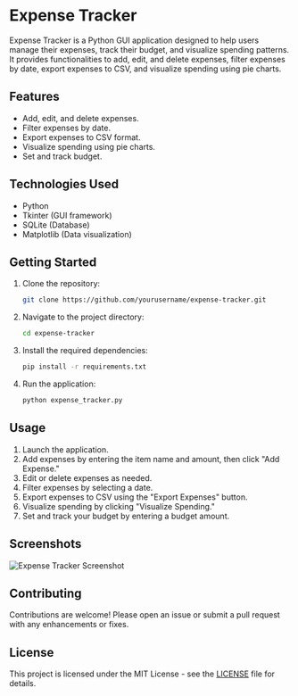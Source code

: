 # Expense Tracker

Expense Tracker is a Python GUI application designed to help users manage their expenses, track their budget, and visualize spending patterns. It provides functionalities to add, edit, and delete expenses, filter expenses by date, export expenses to CSV, and visualize spending using pie charts.

## Features

- Add, edit, and delete expenses.
- Filter expenses by date.
- Export expenses to CSV format.
- Visualize spending using pie charts.
- Set and track budget.

## Technologies Used

- Python
- Tkinter (GUI framework)
- SQLite (Database)
- Matplotlib (Data visualization)

## Getting Started

1. Clone the repository:

   ```bash
   git clone https://github.com/yourusername/expense-tracker.git
   ```

2. Navigate to the project directory:

   ```bash
   cd expense-tracker
   ```

3. Install the required dependencies:

   ```bash
   pip install -r requirements.txt
   ```

4. Run the application:

   ```bash
   python expense_tracker.py
   ```

## Usage

1. Launch the application.
2. Add expenses by entering the item name and amount, then click "Add Expense."
3. Edit or delete expenses as needed.
4. Filter expenses by selecting a date.
5. Export expenses to CSV using the "Export Expenses" button.
6. Visualize spending by clicking "Visualize Spending."
7. Set and track your budget by entering a budget amount.

## Screenshots

![Expense Tracker Screenshot](screenshots/expense_tracker_screenshot.png)

## Contributing

Contributions are welcome! Please open an issue or submit a pull request with any enhancements or fixes.

## License

This project is licensed under the MIT License - see the [LICENSE](LICENSE) file for details.
